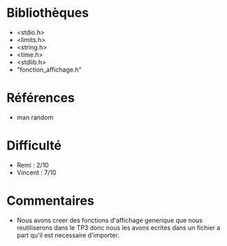 # Bibliothèques
* <stdio.h>
* <limits.h>
* <string.h>
* <time.h>
* <stdlib.h>
* "fonction_affichage.h"


# Références
* man random

# Difficulté
* Remi : 2/10
* Vincent : 7/10

# Commentaires
* Nous avons creer des fonctions d'affichage generique que nous reutiliserons dans le TP3 donc nous les avons ecrites dans un fichier a part qu'il est necessaire d'importer.
 

